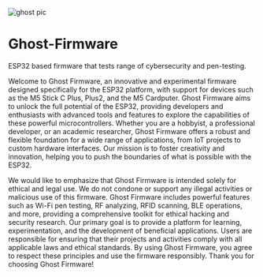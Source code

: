 
![ghost pic](https://github.com/user-attachments/assets/9d8e83d5-49f0-43f6-a0d4-8b154a852d8d)







# Ghost-Firmware
ESP32 based firmware that tests range of cybersecurity and pen-testing.



Welcome to Ghost Firmware, an innovative and experimental firmware designed specifically for the ESP32 platform, with support for devices such as the M5 Stick C Plus, Plus2, and the M5 Cardputer. Ghost Firmware aims to unlock the full potential of the ESP32, providing developers and enthusiasts with advanced tools and features to explore the capabilities of these powerful microcontrollers. Whether you are a hobbyist, a professional developer, or an academic researcher, Ghost Firmware offers a robust and flexible foundation for a wide range of applications, from IoT projects to custom hardware interfaces. Our mission is to foster creativity and innovation, helping you to push the boundaries of what is possible with the ESP32.

We would like to emphasize that Ghost Firmware is intended solely for ethical and legal use. We do not condone or support any illegal activities or malicious use of this firmware. Ghost Firmware includes powerful features such as Wi-Fi pen testing, RF analyzing, RFID scanning, BLE operations, and more, providing a comprehensive toolkit for ethical hacking and security research. Our primary goal is to provide a platform for learning, experimentation, and the development of beneficial applications. Users are responsible for ensuring that their projects and activities comply with all applicable laws and ethical standards. By using Ghost Firmware, you agree to respect these principles and use the firmware responsibly. Thank you for choosing Ghost Firmware!

